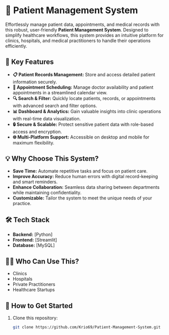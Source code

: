 # 🏥 Patient Management System  

Effortlessly manage patient data, appointments, and medical records with this robust, user-friendly **Patient Management System**. Designed to simplify healthcare workflows, this system provides an intuitive platform for clinics, hospitals, and medical practitioners to handle their operations efficiently.  

## 🚀 Key Features  
- **📋 Patient Records Management:** Store and access detailed patient information securely.  
- **📅 Appointment Scheduling:** Manage doctor availability and patient appointments in a streamlined calendar view.  
- **🔍 Search & Filter:** Quickly locate patients, records, or appointments with advanced search and filter options.  
- **📊 Dashboard & Analytics:** Gain valuable insights into clinic operations with real-time data visualization.  
- **🔒 Secure & Scalable:** Protect sensitive patient data with role-based access and encryption.  
- **🌐 Multi-Platform Support:** Accessible on desktop and mobile for maximum flexibility.  

## 💡 Why Choose This System?  
- **Save Time:** Automate repetitive tasks and focus on patient care.  
- **Improve Accuracy:** Reduce human errors with digital record-keeping and smart reminders.  
- **Enhance Collaboration:** Seamless data sharing between departments while maintaining confidentiality.  
- **Customizable:** Tailor the system to meet the unique needs of your practice.  

## 🛠️ Tech Stack  
- **Backend:** [Python]  
- **Frontend:** [Streamlit]  
- **Database:** [MySQL]  

## 👩‍⚕️ Who Can Use This?  
- Clinics  
- Hospitals  
- Private Practitioners  
- Healthcare Startups  

## 📖 How to Get Started  
1. Clone this repository:  
   ```bash  
   git clone https://github.com/Krio69/Patient-Management-System.git  
